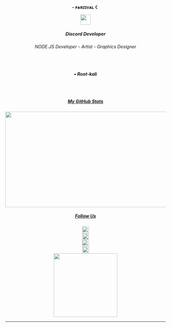**<div align="center">- ᴘᴀʀᴢɪᴠᴀʟ ☾</div>**  
  

<div align="center">
<img src="https://media.discordapp.net/attachments/900111005059801138/953073684703232001/MafiaSnake_-_V2.png" align="center" height="32" width="32" />
</div>  
  

##### <div align="center">Discord Developer</div>  
  

###### <div align="center">NODE.JS Developer - Artist - Graphics Designer</div>  
  

<div align="center">
<img src="https://media.discordapp.net/attachments/865598508924796978/968971800153301042/1564-badge-developer.png" align="center" height="17" width="17" />
</div>  
  

###### **<div align="center">• Root-kali</div>**  
  

<br/>  

##### <ins><div align="center">My GitHub Stats</div></ins>  
  

<img src="https://github-readme-stats.vercel.app/api?username=parzivalw00&theme=dark-show_icons=true" align="center" height="300" width="800" />  

##### <ins><div align="center">Follow Us</div></ins>  
  

<div align="center">
<img src="https://media.discordapp.net/attachments/865598508924796978/968971801541615697/5687_Gmail.png" align="center" height="22" width="22" />
</div>  
  

<div align="center">
<img src="https://media.discordapp.net/attachments/865598508924796978/968948150410805328/1292-discord-emoji-black.png" align="center" height="20" width="20" />
</div>  
  

<div align="center">
<img src="https://media.discordapp.net/attachments/865598508924796978/968991414081966110/6045-instagram.png" align="center" height="22" width="22" />
</div>  
  

<div align="center">
<img src="https://media.discordapp.net/attachments/865598508924796978/968971801256398919/9610-youtube-emoji-black.png" align="center" height="21" width="21" />
</div>  
  

<div align="center">  
<img src="https://media.discordapp.net/attachments/865598508924796978/968995340353175623/1651096888151.png" align="center" height="200" width="200" />  
</div>

----
